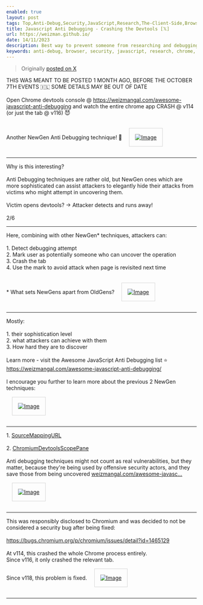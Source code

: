 ```yaml
---
enabled: true
layout: post
tags: Top,Anti-Debug,Security,JavaScript,Research,The-Client-Side,Browser,Featured-on-X
title: Javascript Anti Debugging - Crashing the Devtools [𝕏]
url: https://weizman.github.io/
date: 14/11/2023
description: Best way to prevent someone from researching and debugging your malicious code? Probably by just crashing it! This was possible up until recently, learn more
keywords: anti-debug, browser, security, javascript, research, chrome, crash, devtools
---
```






<style>
    .post {
        max-width: 80vh;
    }
    IMG {
        border: solid 1px lightgray;
        padding: 15px;
        margin: 15px;
    }
</style>

<blockquote><p>Originally <a href="https://twitter.com/WeizmanGal/status/1724205856332673292">posted on X</a></p></blockquote>
<div id=container>
    THIS WAS MEANT TO BE POSTED 1 MONTH AGO, BEFORE THE OCTOBER 7TH EVENTS 🇮🇱 SOME DETAILS MAY BE OUT OF DATE<br>
    <br>
    Open Chrome devtools console @ <a href="https://weizmangal.com/awesome-javascript-anti-debugging/NewGenTechniques/ChromiumShadowRootAbuse/poc.html?enable">https://weizmangal.com/awesome-javascript-anti-debugging</a> and watch the entire chrome app CRASH @ v114 (or just the tab @ v116) 😈<br>
    <br>
    Another NewGen Anti Debugging technique! 🧵
    <span class="entity-image"><a href="https://pbs.twimg.com/media/F-2cFnhaAAAp_eb.jpg" target="_blank"><img alt="Image" src="https://pbs.twimg.com/media/F-2cFnhaAAAp_eb.jpg" class=" b-loaded"></a></span>
    <sup class="tw-permalink"><i class="fas fa-link"></i></sup>
    <hr>
    Why is this interesting?<br>
    <br>
    Anti Debugging techniques are rather old, but NewGen ones which are more sophisticated can assist attackers to elegantly hide their attacks from victims who might attempt in uncovering them.<br>
    <br>
    Victim opens devtools? → Attacker detects and runs away!<br>
    <span class="nop nop-end"><br>
2/6</span>
    <sup class="tw-permalink"><i class="fas fa-link"></i></sup>
    <hr>
    Here, combining with other NewGen* techniques, attackers can:<br>
    <br>
    <span class="nop nop-start">1. </span> Detect debugging attempt<br>
    <span class="nop nop-start">2. </span> Mark user as potentially someone who can uncover the operation<br>
    <span class="nop nop-start">3. </span> Crash the tab<br>
    <span class="nop nop-start">4. </span> Use the mark to avoid attack when page is revisited next time<br>
    <br>
    * What sets NewGens apart from OldGens? <span class="entity-image"><a href="https://pbs.twimg.com/media/F-2cGHIbMAA2wLY.jpg" target="_blank"><img alt="Image" src="https://pbs.twimg.com/media/F-2cGHIbMAA2wLY.jpg" class=" b-loaded"></a></span>
    <sup class="tw-permalink"><i class="fas fa-link"></i></sup>
    <hr>
    Mostly:<br>
    <br>
    <span class="nop nop-start">1. </span> their sophistication level<br>
    <span class="nop nop-start">2. </span> what attackers can achieve with them<br>
    <span class="nop nop-start">3. </span> How hard they are to discover<br>
    <br>
    Learn more - visit the Awesome JavaScript Anti Debugging list ⭐
    <a class="entity-url" data-preview="true" href="https://weizmangal.com/awesome-javascript-anti-debugging/">https://weizmangal.com/awesome-javascript-anti-debugging/</a>
    <br>
    <br>
    I encourage you further to learn more about the previous 2 NewGen techniques:<br>
    <span class="entity-image"><a href="https://pbs.twimg.com/media/F-2cGkDagAAB-uS.jpg" target="_blank"><img alt="Image" src="https://pbs.twimg.com/media/F-2cGkDagAAB-uS.jpg" class=" b-loaded"></a></span>
    <sup class="tw-permalink"><i class="fas fa-link"></i></sup>
    <hr>
    <span class="nop nop-start">1. </span> <a href="https://weizmangal.com/awesome-javascript-anti-debugging/NewGenTechniques/SourceMappingURL/">SourceMappingURL</a> <br>
    <br>
    <span class="nop nop-start">2. </span> <a href="https://weizmangal.com/awesome-javascript-anti-debugging/NewGenTechniques/ChromiumDevtoolsScopePane/"> ChromiumDevtoolsScopePane </a><br>
    <br>
    Anti debugging techniques might not count as real vulnerabilities, but they matter, because they're being used by offensive security actors, and they save those from being uncovered <a class="entity-url" data-preview="true" href="https://weizmangal.com/awesome-javascript-anti-debugging/NewGenTechniques/SourceMappingURL/">weizmangal.com/awesome-javasc…</a><br>
    <span class="entity-image"><a href="https://pbs.twimg.com/media/F-2cHB5bQAAfzGd.png" target="_blank"><img alt="Image" src="https://pbs.twimg.com/media/F-2cHB5bQAAfzGd.png" class=" b-loaded"></a></span>
    <sup class="tw-permalink"><i class="fas fa-link"></i></sup>
    <hr>
    This was responsibly disclosed to Chromium and was decided to not be considered a security bug after being fixed:<br>
    <br>
    <a href="https://bugs.chromium.org/p/chromium/issues/detail?id=1465129">https://bugs.chromium.org/p/chromium/issues/detail?id=1465129</a>
    <br>
    <br>
    At v114, this crashed the whole Chrome process entirely.<br>
    Since v116, it only crashed the relevant tab.<br>
    Since v118, this problem is fixed.
    <span class="entity-image"><a href="https://pbs.twimg.com/media/F-2cHa-bYAAr0p8.jpg" target="_blank"><img alt="Image" src="https://pbs.twimg.com/media/F-2cHa-bYAAr0p8.jpg" class=" b-loaded"></a></span>
    <sup class="tw-permalink"><i class="fas fa-link"></i></sup>
    <hr>
</div>
